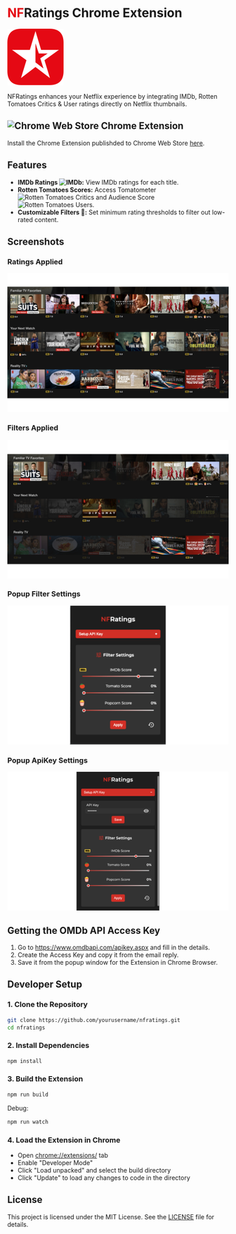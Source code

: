 # <span style="color:#e50914">NF</span>Ratings Chrome Extension

![NFRatings Logo](public/icons/icon_128.png)

NFRatings enhances your Netflix experience by integrating IMDb, Rotten Tomatoes Critics & User ratings directly on Netflix thumbnails.

## <img src="https://upload.wikimedia.org/wikipedia/commons/0/0c/Google_Chrome_Web_Store_icon_2022.svg" alt="Chrome Web Store" width="20px"> Chrome Extension

Install the Chrome Extension publishded to Chrome Web Store [here]().

## Features

- **IMDb Ratings <img src="https://upload.wikimedia.org/wikipedia/commons/6/69/IMDB_Logo_2016.svg" alt="IMDb" width="30px"/>:** View IMDb ratings for each title.
- **Rotten Tomatoes Scores:** Access Tomatometer <img src="https://upload.wikimedia.org/wikipedia/commons/5/5b/Rotten_Tomatoes.svg" alt="Rotten Tomatoes Critics" width="20px"> and Audience Score <img src="https://upload.wikimedia.org/wikipedia/commons/d/da/Rotten_Tomatoes_positive_audience.svg" alt="Rotten Tomatoes Users" width="18px">.
- **Customizable Filters &#xe429;:** Set minimum rating thresholds to filter out low-rated content.

## Screenshots

### Ratings Applied

![Ratings](./public/screenshots/Ratings_1280x800.png)

### Filters Applied

![Filters](./public/screenshots/Filtered_1280x800.png)

### Popup Filter Settings

![PopupFilter](./public/screenshots/Popup_Filtered_1280x800.png)

### Popup ApiKey Settings

![PopupApiKey](./public/screenshots/Popup_ApiKey_1280x800.png)

## Getting the OMDb API Access Key

1. Go to https://www.omdbapi.com/apikey.aspx and fill in the details.
2. Create the Access Key and copy it from the email reply.
3. Save it from the popup window for the Extension in Chrome Browser.

## Developer Setup

### 1. Clone the Repository

```sh
git clone https://github.com/yourusername/nfratings.git
cd nfratings
```

### 2. Install Dependencies

```sh
npm install
```

### 3. Build the Extension

```sh
npm run build
```

Debug:
```sh
npm run watch
```

### 4. Load the Extension in Chrome

- Open [chrome://extensions/](chrome://extensions/) tab
- Enable "Developer Mode"
- Click "Load unpacked" and select the build directory
- Click "Update" to load any changes to code in the directory

## License

This project is licensed under the MIT License. See the [LICENSE](./LICENSE) file for details.
